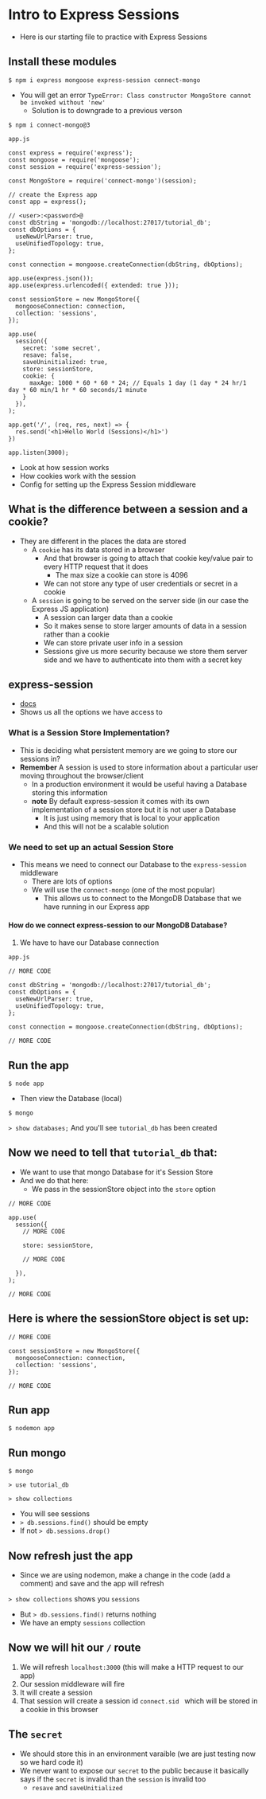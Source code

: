 # Intro to Express Sessions
* Here is our starting file to practice with Express Sessions

## Install these modules
`$ npm i express mongoose express-session connect-mongo`

* You will get an error `TypeError: Class constructor MongoStore cannot be invoked without 'new'`
    - Solution is to downgrade to a previous verson

`$ npm i connect-mongo@3`

`app.js`

```
const express = require('express');
const mongoose = require('mongoose');
const session = require('express-session');

const MongoStore = require('connect-mongo')(session);

// create the Express app
const app = express();

// <user>:<password>@
const dbString = 'mongodb://localhost:27017/tutorial_db';
const dbOptions = {
  useNewUrlParser: true,
  useUnifiedTopology: true,
};

const connection = mongoose.createConnection(dbString, dbOptions);

app.use(express.json());
app.use(express.urlencoded({ extended: true }));

const sessionStore = new MongoStore({
  mongooseConnection: connection,
  collection: 'sessions',
});

app.use(
  session({
    secret: 'some secret',
    resave: false,
    saveUninitialized: true,
    store: sessionStore,
    cookie: {
      maxAge: 1000 * 60 * 60 * 24; // Equals 1 day (1 day * 24 hr/1 day * 60 min/1 hr * 60 seconds/1 minute
    }
  }),
);

app.get('/', (req, res, next) => {
  res.send('<h1>Hello World (Sessions)</h1>')
})

app.listen(3000);
```

* Look at how session works
* How cookies work with the session
* Config for setting up the Express Session middleware

## What is the difference between a session and a cookie?
* They are different in the places the data are stored
    - A `cookie` has its data stored in a browser
        + And that browser is going to attach that cookie key/value pair to every HTTP request that it does
            * The max size a cookie can store is 4096
        + We can not store any type of user credentials or secret in a cookie
    - A `session` is going to be served on the server side (in our case the Express JS application)
        + A session can larger data than a cookie
        + So it makes sense to store larger amounts of data in a session rather than a cookie
        + We can store private user info in a session
        + Sessions give us more security because we store them server side and we have to authenticate into them with a secret key

## express-session
* [docs](https://www.npmjs.com/package/express-session)
* Shows us all the options we have access to

### What is a Session Store Implementation?
* This is deciding what persistent memory are we going to store our sessions in?
* **Remember** A session is used to store information about a particular user moving throughout the browser/client
    - In a production environment it would be useful having a Database storing this information
    - **note** By default express-session it comes with its own implementation of a session store but it is not user a Database
        + It is just using memory that is local to your application
        + And this will not be a scalable solution

### We need to set up an actual Session Store
* This means we need to connect our Database to the `express-session` middleware
    - There are lots of options
    - We will use the `connect-mongo` (one of the most popular)
        + This allows us to connect to the MongoDB Database that we have running in our Express app

#### How do we connect express-session to our MongoDB Database?
1. We have to have our Database connection

`app.js`

```
// MORE CODE

const dbString = 'mongodb://localhost:27017/tutorial_db';
const dbOptions = {
  useNewUrlParser: true,
  useUnifiedTopology: true,
};

const connection = mongoose.createConnection(dbString, dbOptions);

// MORE CODE
```

## Run the app
`$ node app`

* Then view the Database (local)

`$ mongo`

`> show databases;` And you'll see `tutorial_db` has been created

## Now we need to tell that `tutorial_db` that:
* We want to use that mongo Database for it's Session Store
* And we do that here:
    - We pass in the sessionStore object into the `store` option

```
// MORE CODE

app.use(
  session({
    // MORE CODE

    store: sessionStore,

    // MORE CODE

  }),
);

// MORE CODE
```

## Here is where the sessionStore object is set up:
```
// MORE CODE

const sessionStore = new MongoStore({
  mongooseConnection: connection,
  collection: 'sessions',
});

// MORE CODE
```

## Run app
`$ nodemon app`

## Run mongo
`$ mongo`

`> use tutorial_db`

`> show collections`

* You will see sessions
* `> db.sessions.find()` should be empty
* If not `> db.sessions.drop()`

## Now refresh just the app
* Since we are using nodemon, make a change in the code (add a comment) and save and the app will refresh

`> show collections` shows you `sessions`

* But `> db.sessions.find()` returns nothing
* We have an empty `sessions` collection

## Now we will hit our `/` route
1. We will refresh `localhost:3000` (this will make a HTTP request to our app)
2. Our session middleware will fire
3. It will create a session
4. That session will create a session id `connect.sid ` which will be stored in a cookie in this browser

## The `secret`
* We should store this in an environment varaible (we are just testing now so we hard code it)
* We never want to expose our `secret` to the public because it basically says if the `secret` is invalid than the `session` is invalid too
    - `resave` and `saveUnitialized` 

